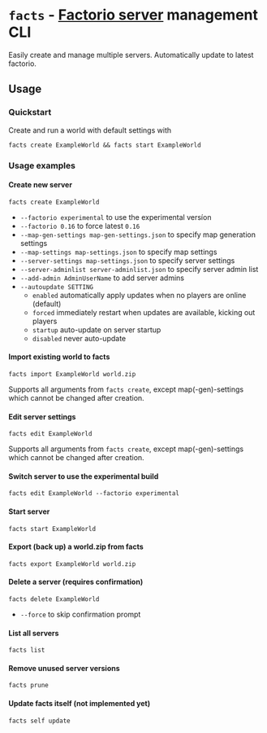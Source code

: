 # `facts` - [Factorio server](https://www.factorio.com/download-headless) management CLI

Easily create and manage multiple servers. Automatically update to latest factorio.

## Usage

### Quickstart

Create and run a world with default settings with

`facts create ExampleWorld && facts start ExampleWorld`

### Usage examples

#### Create new server

`facts create ExampleWorld`

* `--factorio experimental` to use the experimental versíon
* `--factorio 0.16` to force latest `0.16`
* `--map-gen-settings map-gen-settings.json` to specify map generation settings
* `--map-settings map-settings.json` to specify map settings
* `--server-settings map-settings.json` to specify server settings
* `--server-adminlist server-adminlist.json` to specify server admin list
* `--add-admin AdminUserName` to add server admins
* `--autoupdate SETTING`
  * `enabled` automatically apply updates when no players are online (default)
  * `forced` immediately restart when updates are available, kicking out players
  * `startup` auto-update on server startup
  * `disabled` never auto-update

#### Import existing world to facts

`facts import ExampleWorld world.zip`

Supports all arguments from `facts create`, except map(-gen)-settings which cannot be changed after creation.


#### Edit server settings

`facts edit ExampleWorld`

Supports all arguments from `facts create`, except map(-gen)-settings which cannot be changed after creation.

#### Switch server to use the experimental build

`facts edit ExampleWorld --factorio experimental`

#### Start server

`facts start ExampleWorld`

#### Export (back up) a world.zip from facts

`facts export ExampleWorld world.zip`

#### Delete a server (requires confirmation)

`facts delete ExampleWorld`

* `--force` to skip confirmation prompt

#### List all servers

`facts list`

#### Remove unused server versions

`facts prune`

#### Update facts itself (not implemented yet)

`facts self update`
